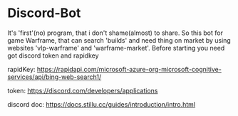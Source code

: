 # Discord-Bot
It's 'first'(no) program, that i don't shame(almost) to share. 
So this bot for game Warframe, that can search 'builds' and need thing on market by using websites 'vlp-warframe' and 'warframe-market'.
Before starting you need got discord token and rapidkey 


rapidKey: https://rapidapi.com/microsoft-azure-org-microsoft-cognitive-services/api/bing-web-search1/ 

token: https://discord.com/developers/applications

discord doc: https://docs.stillu.cc/guides/introduction/intro.html
